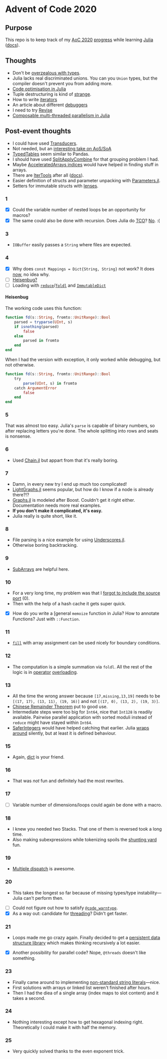 # Advent of Code 2020

## Purpose

This repo is to keep track of my [AoC 2020][aoc] [progress] while learning [Julia][] ([docs]).

## Thoughts

- Don't be [overzealous with types](https://stackoverflow.com/a/56430371/581002).
- Julia lacks real discriminated unions. You can you `Union` types, but the compiler doesn't prevent you from adding more.
- [Code optimisation in Julia](https://techytok.com/code-optimisation-in-julia/)
- Tuple destructuring is kind of [strange](https://github.com/JuliaLang/julia/pull/23337]).
- How to write [iterators](https://julialang.org/blog/2018/07/iterators-in-julia-0.7/)
- An article about different [debuggers](https://julialang.org/blog/2019/03/debuggers/)
- I need to try [Revise](https://github.com/timholy/Revise.jl)
- [Composable multi-threaded parallelism in Julia](https://julialang.org/blog/2019/07/multithreading/)

## Post-event thoughts

- I could have used [Transducers](https://github.com/JuliaFolds/Transducers.jl).
- Not needed, but an [interesting take on AoS/SoA](https://github.com/JuliaArrays/StructArrays..jl)
- [TypedTables](https://github.com/JuliaData/TypedTables.jl) seem similar to Pandas.
- I should have used [SplitApplyCombine](https://github.com/JuliaData/SplitApplyCombine.jl) for that grouping problem I had.
- Maybe [AcceleratedArrays indices](https://github.com/andyferris/AcceleratedArrays.jl) would have helped in finding stuff in arrays.
- There are [IterTools](https://github.com/JuliaCollections/IterTools.jl) after all ([docs](https://juliacollections.github.io/IterTools.jl/latest/)).
- Easier definition of structs and parameter unpacking with [Parameters.jl](https://github.com/mauro3/Parameters.jl).
- Setters for immutable structs with [lenses](https://github.com/jw3126/Setfield.jl).

### 1

- [x] Could the variable number of nested loops be an opportunity for macros?
- [x] The same could also be done with recursion. Does Julia do [TCO][]? [No][notco]. :(

### 3

- `IOBuffer` easily passes a `String` where files are expected.

### 4

- [x] Why does `const Mappings = Dict{String, String}` not work? It does [now](https://github.com/CmdQ/AoC2020/commit/e2c14ecce1fcd80a8872ccf5ce800d1537a1a867), no idea why.
- [ ] [Heisenbug?][heisenbug4]
- [ ] Loading with [`reduce`][reduce]/[`foldl`][foldl] and [`ImmutableDict`][ImmutableDict]

#### Heisenbug

The working code uses this function:

```julia
function fd(s::String, fromto::UnitRange)::Bool
    parsed = tryparse(UInt, s)
    if isnothing(parsed)
        false
    else
        parsed in fromto
    end
end
```

When I had the version with exception, it only worked while debugging, but not otherwise.

```julia
function fd(s::String, fromto::UnitRange)::Bool
    try
        parse(UInt, s) in fromto
    catch ArgumentError
        false
    end
end
```

### 5

That was almost too easy. Julia's `parse` is capable of binary numbers, so after replacing letters you're done.
The whole splitting into rows and seats is nonsense.

### 6

- Used [Chain.jl][chain_jl] but appart from that it's really boring.

### 7

- Damn, in every new try I end up much too complicated!
- [LightGraphs.jl][lightgraphs_jl] seems popular, but how do I know if a node is already there?!?
- [Graphs.jl][graphs_jl] is modeled after Boost. Couldn't get it right either. Documentation needs more real examples.
- **If you don't make it complicated, it's easy.**
- Julia really is quite short, like it.

### 8

- File parsing is a nice example for using [Underscores.jl][underscores].
- Otherwise boring backtracking.

### 9

- [SubArrays][] are helpful here.

### 10

- For a very long time, my problem was that I [forgot to include the source port][reddit10] (0).
- Then with the help of a hash cache it gets super quick.
- [x] How do you write a [general `memoize` function in Julia? How to annotate Functions? Just with `::Function`.

### 11

- [`fill`][fill] with array assignment can be used nicely for boundary conditions.

### 12

- The computation is a simple summation via `foldl`. All the rest of the logic is in [operator][] [overloading][].

### 13

- All the time the wrong answer because `[17,missing,13,19]` needs to be `[(17, 17), (13, 11), (19, 16)]` and not `[(17, 0), (13, 2), (19, 3)]`.
- [Chinese Remainder Theorem][crt] put to good use.
- Intermediate steps were too big for `Int64`, nice that `Int128` is readily available. Pairwise parallel application with sorted moduli instead of `reduce` might have stayed within `Int64`.
- [SaferIntegers][saferintegers_jl] would have helped catching that earlier. Julia [wraps around][overflows] silently, but at least it is defined behaviour.

### 15

- Again, [dict][] is your friend.

### 16

- That was *not* fun and definitely had the most rewrites.

### 17

- [ ] Variable number of dimensions/loops could again be done with a macro.

### 18

- I knew you needed two Stacks. That one of them is reversed took a long time.
- Also making subexpressions while tokenizing spoils the [shunting yard][shunting] fun.

### 19

- [Multiple dispatch][dispatch] is awesome.

### 20

- This takes the longest so far because of missing types/type instability—Julia can't perform then.
- [ ] Could not figure out how to satisfy [`@code_warntype`][warntype].
- [x] As a way out: candidate for [threading][]? Didn't get faster.

### 21

- Loops made me go crazy again. Finally decided to get a [persistent data structure library][functional_ds] which makes thinking recursively a lot easier.
- [x] Another possibility for parallel code? Nope, `@threads` doesn't like something.

### 23

- Finally came around to implementing [non-standard string literals][strings]—nice.
- First solutions with arrays or linked list weren't finished after hours.
- Then I had the diea of a single array (index maps to slot content) and it takes a second.

### 24

- Nothing interesting except how to get hexagonal indexing right. Theoretically I could make it with half the memory.

### 25

- Very quickly solved thanks to the even exponent trick.

[aoc]: https://adventofcode.com/
[chain_jl]: https://github.com/jkrumbiegel/Chain.jl
[crt]: https://en.wikipedia.org/wiki/Chinese_remainder_theorem
[dict]: https://docs.julialang.org/en/v1/base/collections/#Base.Dict
[dispatch]: https://docs.julialang.org/en/v1/manual/methods/
[docs]: https://docs.julialang.org/en/v1/
[fill]: https://docs.julialang.org/en/v1/base/arrays/#Base.fill
[foldl]: https://docs.julialang.org/en/v1/base/collections/#Base.foldl-Tuple{Any,Any}
[functional_ds]: https://github.com/JuliaCollections/FunctionalCollections.jl
[graphs_jl]: https://graphsjl-docs.readthedocs.io/en/latest/
[heisenbug4]: https://stackoverflow.com/questions/65140849/
[ImmutableDict]: https://docs.julialang.org/en/v1/base/collections/#Base.ImmutableDict
[julia]: https://julialang.org/
[lightgraphs_jl]: https://github.com/JuliaGraphs/LightGraphs.jl
[notco]: https://groups.google.com/g/julia-dev/c/POP6YXCnP-k/m/vTxLngw_jSIJ
[operator]: https://docs.julialang.org/en/v1/devdocs/ast/#Operators
[overflows]: https://docs.julialang.org/en/v1/manual/integers-and-floating-point-numbers/#Overflow-behavior
[overloading]: https://docs.julialang.org/en/v1/manual/methods/
[progress]: https://adventofcode.com/2020
[reddit10]: https://www.reddit.com/r/adventofcode/comments/kd0ksw/2020_day_10_part_2_always_the_same_wrong_example/
[reduce]: https://docs.julialang.org/en/v1/base/collections/#Base.reduce-Tuple{Any,Any}
[saferintegers_jl]: https://github.com/JeffreySarnoff/SaferIntegers.jl
[shunting]: https://en.wikipedia.org/wiki/Shunting-yard_algorithm
[strings]: https://docs.julialang.org/en/v1/manual/metaprogramming/#Non-Standard-String-Literals
[subarrays]: https://docs.julialang.org/en/v1/devdocs/subarrays/
[tco]: https://en.wikipedia.org/wiki/Tail_call
[threading]: https://docs.julialang.org/en/v1/manual/parallel-computing/
[underscores]: https://c42f.github.io/Underscores.jl/stable/
[warntype]: https://docs.julialang.org/en/v1/manual/performance-tips/#man-code-warntype
